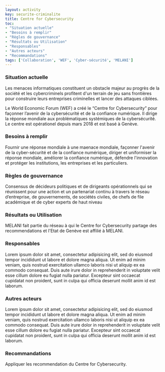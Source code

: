 ```yaml
---
layout: activity
key: securite-criminalite
title: Centre for Cybersecurity
toc:
- "Situation actuelle"
- "Besoins à remplir"
- "Règles de gouvernance"
- "Résultats ou Utilisation"
- "Responsables"
- "Autres acteurs"
- "Recommandations"
tags: ['Collaboration', 'WEF', 'Cyber-sécurité', 'MELANI']
---
```


### Situation actuelle

Les menaces informatiques constituent un obstacle majeur au progrès de la société et les cybercriminels profitent d'un terrain de jeu sans frontières pour construire leurs entreprises criminelles et lancer des attaques ciblées.

Le World Economic Forum (WEF) a créé le “Centre for Cybersecurity” pour façonner l’avenir de la cybersécurité et de la confiance numérique. Il dirige la réponse mondiale aux problématiques systémiques de la cybersécurité. Le centre est opérationel depuis mars 2018 et est basé à Genève.

### Besoins à remplir

Fournir une réponse mondiale à une maenace mondiale, façonner l'avenir de la cyber-sécurité et de la confiance numérique, diriger et uniformiser la réponse mondiale, améliorer la confiance numérique, défendre l'innovation et protéger les institutions, les entreprises et les particuliers.

### Règles de gouvernance

Consensus de décideurs politiques et de dirigeants opérationnels qui se réunissent pour une action et un partenariat continu à travers le réseau d’entreprise, de gouvernements, de sociétés civiles, de chefs de file académique et de cyber experts de haut niveau

### Résultats ou Utilisation

MELANI fait partie du réseau à qui le Centre for Cybersecurity partage des recommendations et l'Etat de Genève est affilié à MELANI.


### Responsables

Lorem ipsum dolor sit amet, consectetur adipisicing elit, sed do eiusmod tempor incididunt ut labore et dolore magna aliqua. Ut enim ad minim veniam, quis nostrud exercitation ullamco laboris nisi ut aliquip ex ea commodo consequat. Duis aute irure dolor in reprehenderit in voluptate velit esse cillum dolore eu fugiat nulla pariatur. Excepteur sint occaecat cupidatat non proident, sunt in culpa qui officia deserunt mollit anim id est laborum.

### Autres acteurs

Lorem ipsum dolor sit amet, consectetur adipisicing elit, sed do eiusmod tempor incididunt ut labore et dolore magna aliqua. Ut enim ad minim veniam, quis nostrud exercitation ullamco laboris nisi ut aliquip ex ea commodo consequat. Duis aute irure dolor in reprehenderit in voluptate velit esse cillum dolore eu fugiat nulla pariatur. Excepteur sint occaecat cupidatat non proident, sunt in culpa qui officia deserunt mollit anim id est laborum.

### Recommandations

Appliquer les recommendation du Centre for Cybersecurity.